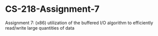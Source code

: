 # CS-218-Assignment-7
Assignment 7: (x86) utilization of the buffered I/O algorithm to efficiently read/write large quantities of data
